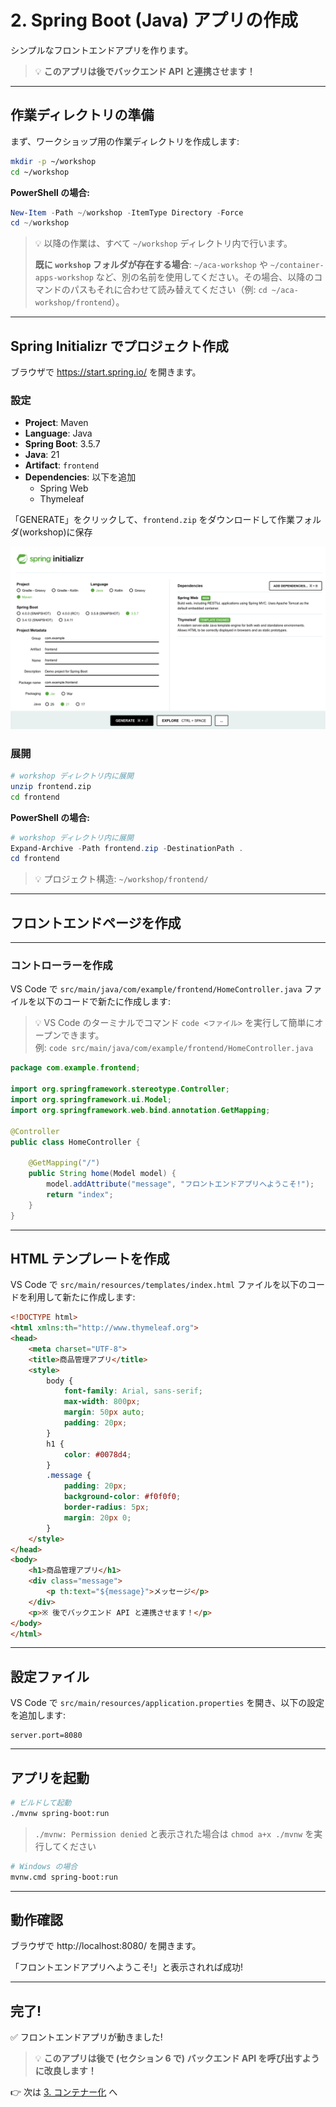 # 2. Spring Boot (Java) アプリの作成

シンプルなフロントエンドアプリを作ります。

> 💡 **このアプリは後でバックエンド API と連携させます！**

---

## 作業ディレクトリの準備

まず、ワークショップ用の作業ディレクトリを作成します:

```bash
mkdir -p ~/workshop
cd ~/workshop
```

**PowerShell の場合:**
```powershell
New-Item -Path ~/workshop -ItemType Directory -Force
cd ~/workshop
```

> 💡 以降の作業は、すべて `~/workshop` ディレクトリ内で行います。
> 
> **既に `workshop` フォルダが存在する場合**: `~/aca-workshop` や `~/container-apps-workshop` など、別の名前を使用してください。その場合、以降のコマンドのパスもそれに合わせて読み替えてください（例: `cd ~/aca-workshop/frontend`）。

---

## Spring Initializr でプロジェクト作成

ブラウザで https://start.spring.io/ を開きます。

### 設定

- **Project**: Maven
- **Language**: Java
- **Spring Boot**: 3.5.7
- **Java**: 21
- **Artifact**: `frontend`
- **Dependencies**: 以下を追加
  - Spring Web
  - Thymeleaf

「GENERATE」をクリックして、`frontend.zip` をダウンロードして作業フォルダ(workshop)に保存

![Spring Initializr](../images/springInitializr.png)

### 展開

```bash
# workshop ディレクトリ内に展開
unzip frontend.zip
cd frontend
```

**PowerShell の場合:**
```powershell
# workshop ディレクトリ内に展開
Expand-Archive -Path frontend.zip -DestinationPath .
cd frontend
```

> 💡 プロジェクト構造: `~/workshop/frontend/`

---

## フロントエンドページを作成
---

### コントローラーを作成

VS Code で `src/main/java/com/example/frontend/HomeController.java` ファイルを以下のコードで新たに作成します:

> 💡 VS Code のターミナルでコマンド `code <ファイル>` を実行して簡単にオープンできます。</BR>例: `code src/main/java/com/example/frontend/HomeController.java`

```java
package com.example.frontend;

import org.springframework.stereotype.Controller;
import org.springframework.ui.Model;
import org.springframework.web.bind.annotation.GetMapping;

@Controller
public class HomeController {
    
    @GetMapping("/")
    public String home(Model model) {
        model.addAttribute("message", "フロントエンドアプリへようこそ!");
        return "index";
    }
}
```

---

## HTML テンプレートを作成

VS Code で `src/main/resources/templates/index.html` ファイルを以下のコードを利用して新たに作成します:

```html
<!DOCTYPE html>
<html xmlns:th="http://www.thymeleaf.org">
<head>
    <meta charset="UTF-8">
    <title>商品管理アプリ</title>
    <style>
        body {
            font-family: Arial, sans-serif;
            max-width: 800px;
            margin: 50px auto;
            padding: 20px;
        }
        h1 {
            color: #0078d4;
        }
        .message {
            padding: 20px;
            background-color: #f0f0f0;
            border-radius: 5px;
            margin: 20px 0;
        }
    </style>
</head>
<body>
    <h1>商品管理アプリ</h1>
    <div class="message">
        <p th:text="${message}">メッセージ</p>
    </div>
    <p>※ 後でバックエンド API と連携させます！</p>
</body>
</html>
```

---

## 設定ファイル

VS Code で `src/main/resources/application.properties` を開き、以下の設定を追加します:

```properties
server.port=8080
```

---

## アプリを起動

```bash
# ビルドして起動
./mvnw spring-boot:run
```
> `./mvnw: Permission denied` と表示された場合は `chmod a+x ./mvnw` を実行してください

```bash
# Windows の場合
mvnw.cmd spring-boot:run
```

---

## 動作確認

ブラウザで http://localhost:8080/ を開きます。

「フロントエンドアプリへようこそ!」と表示されれば成功!

---

## 完了!

✅ フロントエンドアプリが動きました!

> 💡 **このアプリは後で (セクション 6 で) バックエンド API を呼び出すように改良します！**

👉 次は [3. コンテナー化](./03-containerize.md) へ

